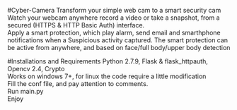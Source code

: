 #Cyber-Camera
Transform your simple web cam to a smart security cam <br>
Watch your webcam anywhere record a video or take a snapshot, from a secured (HTTPS & HTTP Basic Auth) interface. <br>
Apply a smart protection, which play alarm, send email and smarthphone notifications when a Suspicious activity captured. 
The smart protection can be active from anywhere, and based on face/full body/upper body detection 

#Installations and Requirements
Python 2.7.9, Flask & flask_httpauth, Opencv 2.4, Crypto <br>
Works on windows 7+, for linux the code require a little modification <br>
Fill the conf file, and pay attention to comments. <br>
Run main.py <br>
Enjoy
